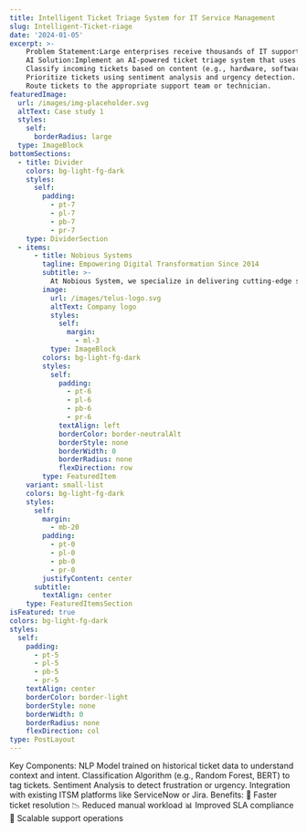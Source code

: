 ```yaml
---
title: Intelligent Ticket Triage System for IT Service Management
slug: Intelligent-Ticket-riage
date: '2024-01-05'
excerpt: >-
    Problem Statement:Large enterprises receive thousands of IT support tickets daily. Manually categorizing, prioritizing, and routing these tickets slows down resolution time and increases operational costs.
    AI Solution:Implement an AI-powered ticket triage system that uses Natural Language Processing (NLP) and Machine Learning (ML) to automatically
    Classify incoming tickets based on content (e.g., hardware, software, network).
    Prioritize tickets using sentiment analysis and urgency detection.
    Route tickets to the appropriate support team or technician.
featuredImage:
  url: /images/img-placeholder.svg
  altText: Case study 1
  styles:
    self:
      borderRadius: large
  type: ImageBlock
bottomSections:
  - title: Divider
    colors: bg-light-fg-dark
    styles:
      self:
        padding:
          - pt-7
          - pl-7
          - pb-7
          - pr-7
    type: DividerSection
  - items:
      - title: Nobious Systems
        tagline: Empowering Digital Transformation Since 2014
        subtitle: >-
          At Nobious System, we specialize in delivering cutting-edge software consulting solutions that drive innovation and scalability. Since our inception in 2014, we've partnered with a diverse range of clients to architect and implement transformative technologies across.
        image:
          url: /images/telus-logo.svg
          altText: Company logo
          styles:
            self:
              margin:
                - ml-3
          type: ImageBlock
        colors: bg-light-fg-dark
        styles:
          self:
            padding:
              - pt-6
              - pl-6
              - pb-6
              - pr-6
            textAlign: left
            borderColor: border-neutralAlt
            borderStyle: none
            borderWidth: 0
            borderRadius: none
            flexDirection: row
        type: FeaturedItem
    variant: small-list
    colors: bg-light-fg-dark
    styles:
      self:
        margin:
          - mb-20
        padding:
          - pt-0
          - pl-0
          - pb-0
          - pr-0
        justifyContent: center
      subtitle:
        textAlign: center
    type: FeaturedItemsSection
isFeatured: true
colors: bg-light-fg-dark
styles:
  self:
    padding:
      - pt-5
      - pl-5
      - pb-5
      - pr-5
    textAlign: center
    borderColor: border-light
    borderStyle: none
    borderWidth: 0
    borderRadius: none
    flexDirection: col
type: PostLayout
---
```


Key Components:
NLP Model trained on historical ticket data to understand context and intent.
Classification Algorithm (e.g., Random Forest, BERT) to tag tickets.
Sentiment Analysis to detect frustration or urgency.
Integration with existing ITSM platforms like ServiceNow or Jira.
Benefits:
🚀 Faster ticket resolution
📉 Reduced manual workload
📊 Improved SLA compliance
🤖 Scalable support operations
